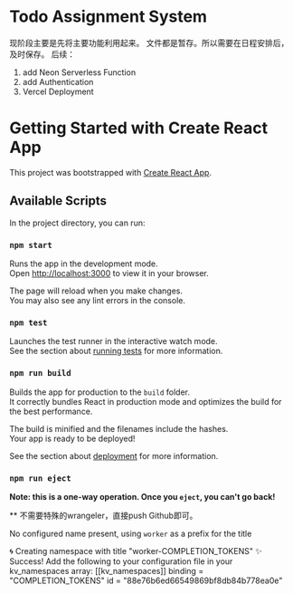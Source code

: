 # Todo Assignment System
   现阶段主要是先将主要功能利用起来。 
   文件都是暂存。所以需要在日程安排后，及时保存。
   后续：
   1. add Neon Serverless Function
   2. add Authentication
   3. Vercel Deployment
   



# Getting Started with Create React App

This project was bootstrapped with [Create React App](https://github.com/facebook/create-react-app).

## Available Scripts

In the project directory, you can run:

### `npm start`

Runs the app in the development mode.\
Open [http://localhost:3000](http://localhost:3000) to view it in your browser.

The page will reload when you make changes.\
You may also see any lint errors in the console.

### `npm test`

Launches the test runner in the interactive watch mode.\
See the section about [running tests](https://facebook.github.io/create-react-app/docs/running-tests) for more information.

### `npm run build`

Builds the app for production to the `build` folder.\
It correctly bundles React in production mode and optimizes the build for the best performance.

The build is minified and the filenames include the hashes.\
Your app is ready to be deployed!

See the section about [deployment](https://facebook.github.io/create-react-app/docs/deployment) for more information.

### `npm run eject`

**Note: this is a one-way operation. Once you `eject`, you can't go back!**

**  不需要特殊的wrangeler，直接push Github即可。


No configured name present, using `worker` as a prefix for the title


🌀 Creating namespace with title "worker-COMPLETION_TOKENS"
✨ Success!
Add the following to your configuration file in your kv_namespaces array:
[[kv_namespaces]]
binding = "COMPLETION_TOKENS"
id = "88e76b6ed66549869bf8db84b778ea0e"